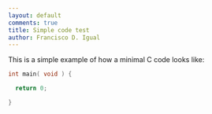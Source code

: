 ```yaml
---
layout: default
comments: true
title: Simple code test
author: Francisco D. Igual
---
```


This is a simple example of how a minimal C code looks like:

```c
int main( void ) {

  return 0;

}
```
